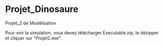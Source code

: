 # Projet_Dinosaure
Projet_2 de Modélisation

Pour voir la simulation, vous devez télécharger Executable.zip, le dézipper et cliquer sur "Projet2.exe".
